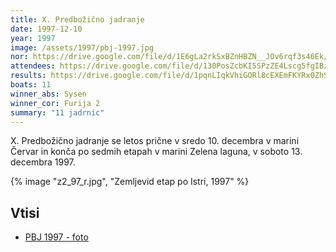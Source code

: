 ```yaml
---
title: X. Predbožično jadranje
date: 1997-12-10
year: 1997
image: /assets/1997/pbj-1997.jpg
nor: https://drive.google.com/file/d/1E6gLa2rkSxBZnHBZN__JOv6rqf3s46Ek/view?usp=sharing
attendees: https://drive.google.com/file/d/130PosZcbKI5SPzZE4Lscg5fgIBzpD8JM/view?usp=sharing
results: https://drive.google.com/file/d/1pqnLIqkVhiGORl8cEXEmFKYRx0ZhSuYb/view?usp=sharing
boats: 11
winner_abs: Sysen
winner_cor: Furija 2
summary: "11 jadrnic"
---
```


X. Predbožično jadranje se letos prične v sredo 10. decembra v marini Červar in konča po sedmih etapah v marini Zelena laguna, v soboto 13. decembra 1997.

{% image "z2_97_r.jpg", "Zemljevid etap po Istri, 1997" %}

## Vtisi
 - [PBJ 1997 - foto](https://photos.app.goo.gl/Ey1PJruAgP4ffbun9)

